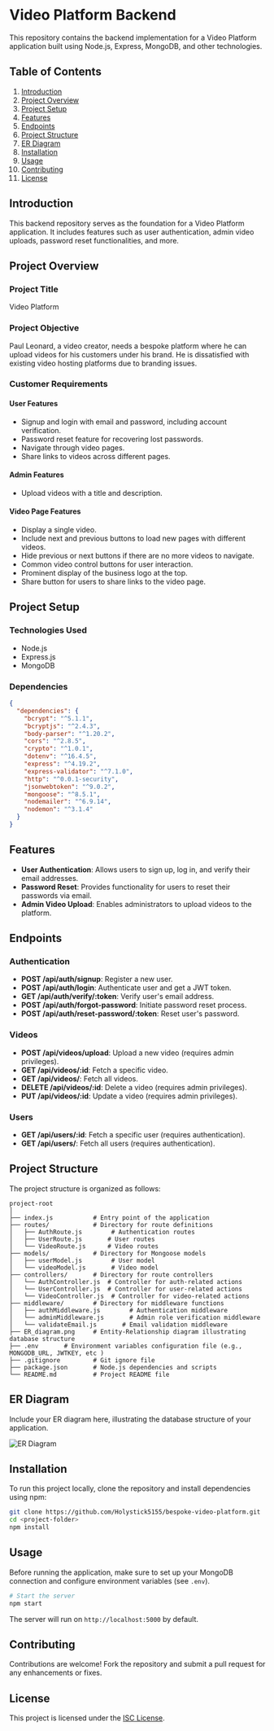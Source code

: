 # Video Platform Backend

This repository contains the backend implementation for a Video Platform application built using Node.js, Express, MongoDB, and other technologies.

## Table of Contents

1. [Introduction](#introduction)
2. [Project Overview](#project-overview)
3. [Project Setup](#project-setup)
4. [Features](#features)
5. [Endpoints](#endpoints)
6. [Project Structure](#project-structure)
7. [ER Diagram](#er-diagram)
8. [Installation](#installation)
9. [Usage](#usage)
10. [Contributing](#contributing)
11. [License](#license)

## Introduction

This backend repository serves as the foundation for a Video Platform application. It includes features such as user authentication, admin video uploads, password reset functionalities, and more.

## Project Overview

### Project Title
Video Platform

### Project Objective
Paul Leonard, a video creator, needs a bespoke platform where he can upload videos for his customers under his brand. He is dissatisfied with existing video hosting platforms due to branding issues.

### Customer Requirements

#### User Features
- Signup and login with email and password, including account verification.
- Password reset feature for recovering lost passwords.
- Navigate through video pages.
- Share links to videos across different pages.

#### Admin Features
- Upload videos with a title and description.

#### Video Page Features
- Display a single video.
- Include next and previous buttons to load new pages with different videos.
- Hide previous or next buttons if there are no more videos to navigate.
- Common video control buttons for user interaction.
- Prominent display of the business logo at the top.
- Share button for users to share links to the video page.

## Project Setup

### Technologies Used

- Node.js
- Express.js
- MongoDB

### Dependencies

```json
{
  "dependencies": {
    "bcrypt": "^5.1.1",
    "bcryptjs": "^2.4.3",
    "body-parser": "^1.20.2",
    "cors": "^2.8.5",
    "crypto": "^1.0.1",
    "dotenv": "^16.4.5",
    "express": "^4.19.2",
    "express-validator": "^7.1.0",
    "http": "^0.0.1-security",
    "jsonwebtoken": "^9.0.2",
    "mongoose": "^8.5.1",
    "nodemailer": "^6.9.14",
    "nodemon": "^3.1.4"
  }
}
```

## Features

- **User Authentication**: Allows users to sign up, log in, and verify their email addresses.
- **Password Reset**: Provides functionality for users to reset their passwords via email.
- **Admin Video Upload**: Enables administrators to upload videos to the platform.

## Endpoints

### Authentication

- **POST /api/auth/signup**: Register a new user.
- **POST /api/auth/login**: Authenticate user and get a JWT token.
- **GET /api/auth/verify/:token**: Verify user's email address.
- **POST /api/auth/forgot-password**: Initiate password reset process.
- **POST /api/auth/reset-password/:token**: Reset user's password.

### Videos

- **POST /api/videos/upload**: Upload a new video (requires admin privileges).
- **GET /api/videos/:id**: Fetch a specific video.
- **GET /api/videos/**: Fetch all videos.
- **DELETE /api/videos/:id**: Delete a video (requires admin privileges).
- **PUT /api/videos/:id**: Update a video (requires admin privileges).

### Users

- **GET /api/users/:id**: Fetch a specific user (requires authentication).
- **GET /api/users/**: Fetch all users (requires authentication).

## Project Structure

The project structure is organized as follows:

```
project-root
│
├── index.js           # Entry point of the application
├── routes/            # Directory for route definitions
│   ├── AuthRoute.js        # Authentication routes
│   ├── UserRoute.js       # User routes
│   └── VideoRoute.js      # Video routes
├── models/            # Directory for Mongoose models
│   ├── userModel.js        # User model
│   └── videoModel.js       # Video model
├── controllers/       # Directory for route controllers
│   └── AuthController.js  # Controller for auth-related actions
│   └── UserController.js  # Controller for user-related actions
│   └── VideoController.js  # Controller for video-related actions
├── middleware/        # Directory for middleware functions
│   ├── authMiddleware.js        # Authentication middleware
│   └── adminMiddleware.js       # Admin role verification middleware
│   └── validateEmail.js       # Email validation middleware
├── ER_diagram.png     # Entity-Relationship diagram illustrating database structure
├── .env       # Environment variables configuration file (e.g., MONGODB_URL, JWTKEY, etc )
├── .gitignore         # Git ignore file
├── package.json       # Node.js dependencies and scripts
└── README.md          # Project README file
```

## ER Diagram

Include your ER diagram here, illustrating the database structure of your application.

![ER Diagram](ER_diagram.png)

## Installation

To run this project locally, clone the repository and install dependencies using npm:

```bash
git clone https://github.com/Holystick5155/bespoke-video-platform.git
cd <project-folder>
npm install
```

## Usage

Before running the application, make sure to set up your MongoDB connection and configure environment variables (see `.env`).

```bash
# Start the server
npm start
```

The server will run on `http://localhost:5000` by default.

## Contributing

Contributions are welcome! Fork the repository and submit a pull request for any enhancements or fixes.

## License

This project is licensed under the [ISC License](LICENSE).

